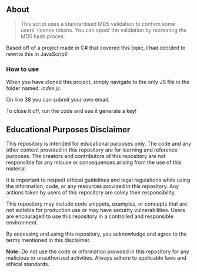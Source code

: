 ## About
> This script uses a standardised MD5 validation to confirm some users' license tokens. You can spoof the validation by recreating the MD5 hash proces.

Based off of a project made in C# that covered this topic, I had decided to rewrite this in JavaScript!

### How to use
When you have cloned this project, simply navigate to the only JS file in the folder named: *index.js*.

On line 38 you can submit your own email.

To close it off, run the code and see it generate a key!

## Educational Purposes Disclaimer

This repository is intended for educational purposes only. The code and any other content provided in this repository are for learning and reference purposes. The creators and contributors of this repository are not responsible for any misuse or consequences arising from the use of this material.

It is important to respect ethical guidelines and legal regulations while using the information, code, or any resources provided in this repository. Any actions taken by users of this repository are solely their responsibility.

This repository may include code snippets, examples, or concepts that are not suitable for production use or may have security vulnerabilities. Users are encouraged to use this repository in a controlled and responsible environment.

By accessing and using this repository, you acknowledge and agree to the terms mentioned in this disclaimer.

**Note:** Do not use the code or information provided in this repository for any malicious or unauthorized activities. Always adhere to applicable laws and ethical standards.